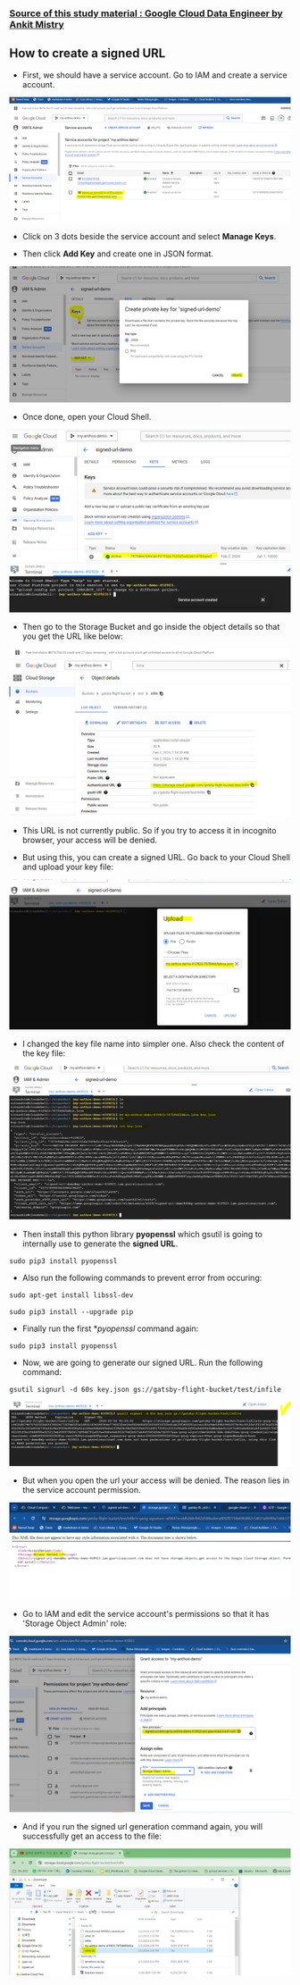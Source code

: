 ### [Source of this study material : Google Cloud Data Engineer by Ankit Mistry](https://www.udemy.com/course/google-cloud-gcp-professional-data-engineer-certification/)


## How to create a signed URL

- First, we should have a service account. Go to IAM and create a service account.


![create-sa](/GCP_pictures/Study-logs/signed-url/iam-sa.PNG "Create a service account")


- Click on 3 dots beside the service account and select **Manage Keys**.


- Then click **Add Key** and create one in JSON format.


![add-key-to-sa](/GCP_pictures/Study-logs/signed-url/add-key-to-sa.PNG "Add key to the service account")



- Once done, open your Cloud Shell.


![sa-key-created](/GCP_pictures/Study-logs/signed-url/sa-key-created.PNG "Service Account key created")


- Then go to the Storage Bucket and go inside the object details so that you get the URL like below:


![object-url](/GCP_pictures/Study-logs/signed-url/object-url.PNG "Object URL")



- This URL is not currently public. So if you try to access it in incognito browser, your access will be denied.


- But using this, you can create a signed URL. Go back to your Cloud Shell and upload your key file:


![upload-key](/GCP_pictures/Study-logs/signed-url/upload-key.PNG "Upload your key file")


- I changed the key file name into simpler one. Also check the content of the key file:


![key-check](/GCP_pictures/Study-logs/signed-url/key-check.PNG "Key check")


- Then install this python library **pyopenssl** which gsutil is going to internally use to generate the **signed URL**.


```
sudo pip3 install pyopenssl
```

- Also run the following commands to prevent error from occuring:


```
sudo apt-get install libssl-dev
```


```
sudo pip3 install --upgrade pip
```

- Finally run the first **pyopenssl* command again:


```
sudo pip3 install pyopenssl
```


- Now, we are going to generate our signed URL. Run the following command:


```
gsutil signurl -d 60s key.json gs://gatsby-flight-bucket/test/infile
```


![signurl-generation](/GCP_pictures/Study-logs/signed-url/signurl-generation.PNG "Signed url generation")


- But when you open the url your access will be denied. The reason lies in the service account permission.


![access-denied](/GCP_pictures/Study-logs/signed-url/access-denied.PNG "Access denied")


- Go to IAM and edit the service account's permissions so that it has 'Storage Object Admin' role:


![sa-permission](/GCP_pictures/Study-logs/signed-url/sa-permission.PNG "Service Account permissions")


- And if you run the signed url generation command again, you will successfully get an access to the file:


![access-successful-downloaded](/GCP_pictures/Study-logs/signed-url/access-success-downloaded.PNG "Access successful and downloaded the file")